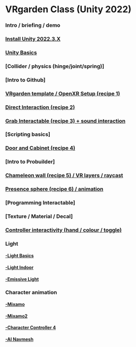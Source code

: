 # VRgarden Class (Unity 2022)

### Intro / briefing / demo
### [Install Unity 2022.3.X](VRgarden_install2022.md)
### [Unity Basics](VRgarden_basics.md)
### [Collider / physics (hinge/joint/spring)]
### [Intro to Github]
### [VRgarden template / OpenXR Setup (recipe 1)](VRgarden_recipe1.md)
### [Direct Interaction (recipe 2)](VRgarden_recipe2.md)
### [Grab Interactable (recipe 3) + sound interaction](VRgarden_recipe3.md)
### [Scripting basics]
### [Door and Cabinet (recipe 4)](VRgarden_recipe4.md)
### [Intro to Probuilder]
### [Chameleon wall (recipe 5) / VR layers / raycast](VRgarden_recipe5.md)
### [Presence sphere (recipe 6) / animation](VRgarden_recipe6.md)
### [Programming Interactable]
### [Texture / Material / Decal]
### [Controller interactivity (hand / colour / toggle)](VRgarden_controllers.md)
### Light
#### [-Light Basics](VRgarden_light.md)
#### [-Light Indoor](VRgarden_indoor.md)
#### [-Emissive Light](VRgarden_monkey.md)
### Character animation
#### [-Mixamo](VRgarden_mixamo.md)
#### [-Mixamo2](VRgarden_mixamo2.md)
#### [-Character Controller 4](VRgarden_charactercontroller4.md)
#### [-AI Navmesh](VRgarden_navmesh.md)
